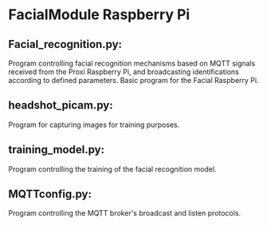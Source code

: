 # FacialModule Raspberry Pi

## Facial_recognition.py: 
Program controlling facial recognition mechanisms based on MQTT signals received from the Proxi Raspberry Pi, and broadcasting identifications according to defined parameters. Basic program for the Facial Raspberry Pi.

## headshot_picam.py: 
Program for capturing images for training purposes.

## training_model.py: 
Program controlling the training of the facial recognition model.

## MQTTconfig.py: 
Program controlling the MQTT broker's broadcast and listen protocols.